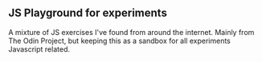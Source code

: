 ## JS Playground for experiments

A mixture of JS exercises I've found from around the internet. Mainly from The Odin Project, but keeping this as a sandbox for all experiments Javascript related.
